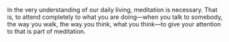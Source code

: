 In the very understanding of our daily living, meditation is necessary. That is, to attend completely to what you are doing—when you talk to somebody, the way you walk, the way you think, what you think—to give your attention to that is part of meditation.


